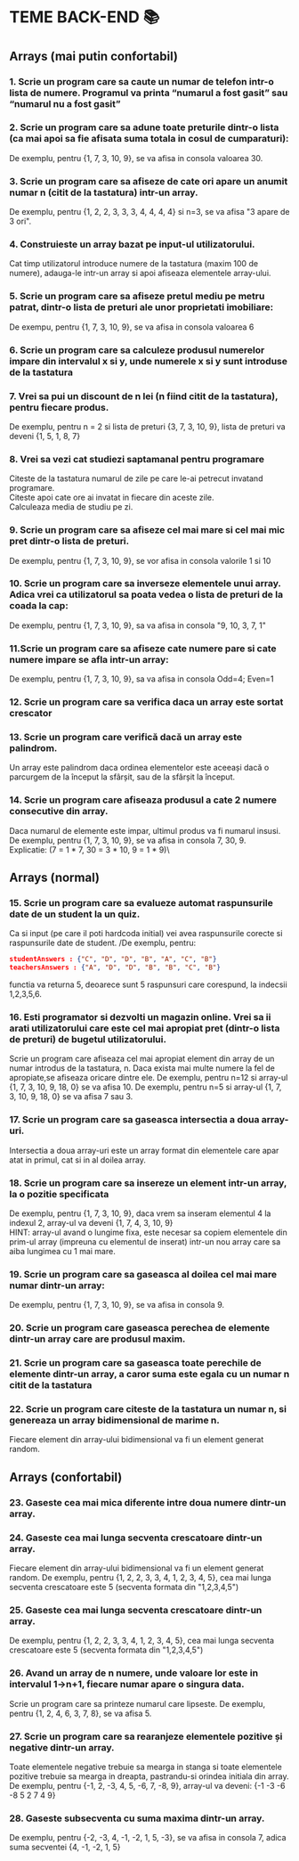 # TEME BACK-END 📚

## Arrays (mai putin confortabil)

### 1. Scrie un program care sa caute un numar de telefon intr-o lista de numere. Programul va printa “numarul a fost gasit” sau “numarul nu a fost gasit”

### 2. Scrie un program care sa adune toate preturile dintr-o lista (ca mai apoi sa fie afisata suma totala in cosul de cumparaturi):
De exemplu, pentru {1, 7, 3, 10, 9}, se va afisa in consola valoarea 30.

### 3. Scrie un program care sa afiseze de cate ori apare un anumit numar n (citit de la tastatura) intr-un array.
De exemplu, pentru {1, 2, 2, 3, 3, 3, 4, 4, 4, 4} si n=3, se va afisa "3 apare de 3 ori".

### 4. Construieste un array bazat pe input-ul utilizatorului.
Cat timp utilizatorul introduce numere de la tastatura (maxim 100 de numere), adauga-le intr-un array si apoi afiseaza elementele array-ului.

### 5. Scrie un program care sa afiseze pretul mediu pe metru patrat, dintr-o lista de preturi ale unor proprietati imobiliare:
De exempu, pentru {1, 7, 3, 10, 9}, se va afisa in consola valoarea 6

### 6. Scrie un program care sa calculeze produsul numerelor impare din intervalul x si y, unde numerele x si y sunt introduse de la tastatura

### 7. Vrei sa pui un discount de n lei (n fiind citit de la tastatura), pentru fiecare produs.
De exemplu, pentru n = 2 si lista de preturi {3, 7, 3, 10, 9}, lista de preturi va deveni {1, 5, 1, 8, 7}

### 8. Vrei sa vezi cat studiezi saptamanal pentru programare
Citeste de la tastatura numarul de zile pe care le-ai petrecut invatand programare.\
Citeste apoi cate ore ai invatat in fiecare din aceste zile.\
Calculeaza media de studiu pe zi.

### 9. Scrie un program care sa afiseze cel mai mare si cel mai mic pret dintr-o lista de preturi.
De exemplu, pentru {1, 7, 3, 10, 9}, se vor afisa in consola valorile 1 si 10

### 10. Scrie un program care sa inverseze elementele unui array. Adica vrei ca utilizatorul sa poata vedea o lista de preturi de la coada la cap: 
De exemplu, pentru {1, 7, 3, 10, 9}, sa va afisa in consola "9, 10, 3, 7, 1"

### 11.Scrie un program care sa afiseze cate numere pare si cate numere impare se afla intr-un array:
De exemplu, pentru {1, 7, 3, 10, 9}, sa va afisa in consola Odd=4; Even=1

### 12. Scrie un program care sa verifica daca un array este sortat crescator

### 13. Scrie un program care verifică dacă un array este palindrom.
Un array este palindrom daca ordinea elementelor este aceeași dacă o parcurgem de la început la sfârșit, sau de la sfârșit la început.

### 14. Scrie un program care afiseaza produsul a cate 2 numere consecutive din array. 
Daca numarul de elemente este impar, ultimul produs va fi numarul insusi.\
De exemplu, pentru {1, 7, 3, 10, 9}, se va afisa in consola 7, 30, 9.\
Explicatie: (7 = 1 * 7, 30 = 3 * 10, 9 = 1 * 9)\

## Arrays (normal)

### 15. Scrie un program care sa evalueze automat raspunsurile date de un student la un quiz.
Ca si input (pe care il poti hardcoda initial) vei avea raspunsurile corecte si raspunsurile date de student.
/De exemplu, pentru:
```json
studentAnswers : {"C", "D", "D", "B", "A", "C", "B"}
teachersAnswers : {"A", "D", "D", "B", "B", "C", "B"}
```
functia va returna 5, deoarece sunt 5 raspunsuri care corespund, la indecsii 1,2,3,5,6.

### 16. Esti programator si dezvolti un magazin online. Vrei sa ii arati utilizatorului care este cel mai apropiat pret (dintr-o lista de preturi) de bugetul utilizatorului. 
Scrie un program care afiseaza cel mai apropiat element din array de un numar introdus de la tastatura, n. Daca exista mai multe numere la fel de apropiate,se afiseaza oricare dintre ele.
De exemplu, pentru n=12 si array-ul {1, 7, 3, 10, 9, 18, 0} se va afisa 10.
De exemplu, pentru n=5 si array-ul {1, 7, 3, 10, 9, 18, 0} se va afisa 7 sau 3.

### 17. Scrie un program care sa gaseasca intersectia a doua array-uri.
Intersectia a doua array-uri este un array format din elementele care apar atat in primul, cat si in al doilea array.

### 18. Scrie un program care sa insereze un element intr-un array, la o pozitie specificata
De exemplu, pentru {1, 7, 3, 10, 9}, daca vrem sa inseram elementul 4 la indexul 2, array-ul va deveni {1, 7, 4, 3, 10, 9}\
HINT: array-ul avand o lungime fixa, este necesar sa copiem elementele din prim-ul array (impreuna cu elementul de inserat) intr-un nou array care sa aiba lungimea cu 1 mai mare.
        
### 19. Scrie un program care sa gaseasca al doilea cel mai mare numar dintr-un array: 
De exemplu, pentru {1, 7, 3, 10, 9}, se va afisa in consola 9.

### 20. Scrie un program care gaseasca perechea de elemente dintr-un array care are produsul maxim.

### 21. Scrie un program care sa gaseasca toate perechile de elemente dintr-un array, a caror suma este egala cu un numar n citit de la tastatura

### 22. Scrie un program care citeste de la tastatura un numar n, si genereaza un array bidimensional de marime n.
Fiecare element din array-ului bidimensional va fi un element generat random.

## Arrays (confortabil)

### 23. Gaseste cea mai mica diferente intre doua numere dintr-un array.

### 24. Gaseste cea mai lunga secventa crescatoare dintr-un array.
Fiecare element din array-ului bidimensional va fi un element generat random.
De exemplu, pentru {1, 2, 2, 3, 3, 4, 1, 2, 3, 4, 5}, cea mai lunga secventa crescatoare este 5 (secventa formata din "1,2,3,4,5")

### 25. Gaseste cea mai lunga secventa crescatoare dintr-un array.
De exemplu, pentru {1, 2, 2, 3, 3, 4, 1, 2, 3, 4, 5}, cea mai lunga secventa crescatoare este 5 (secventa formata din "1,2,3,4,5")

### 26. Avand un array de n numere, unde valoare lor este in intervalul 1->n+1, fiecare numar apare o singura data.
Scrie un program care sa printeze numarul care lipseste.
De exemplu, pentru {1, 2, 4, 6, 3, 7, 8}, se va afisa 5.

### 27. Scrie un program care sa rearanjeze elementele pozitive și negative dintr-un array.
Toate elementele negative trebuie sa mearga in stanga si toate elementele pozitive trebuie sa mearga in dreapta, pastrandu-si orindea initiala din array.
De exemplu, pentru {-1, 2, -3, 4, 5, -6, 7, -8, 9}, array-ul va deveni: {-1 -3 -6 -8 5 2 7 4 9}

### 28. Gaseste subsecventa cu suma maxima dintr-un array.
De exemplu, pentru {-2, -3, 4, -1, -2, 1, 5, -3}, se va afisa in consola 7, adica suma secventei {4, -1, -2, 1, 5}







